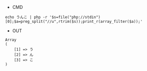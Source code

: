 - CMD

```
echo うんこ | php -r '$s=file("php://stdin")[0];$a=preg_split("//u",rtrim($s));print_r(array_filter($a));'
```

- OUT

```
Array
(
    [1] => う
    [2] => ん
    [3] => こ
)
```
